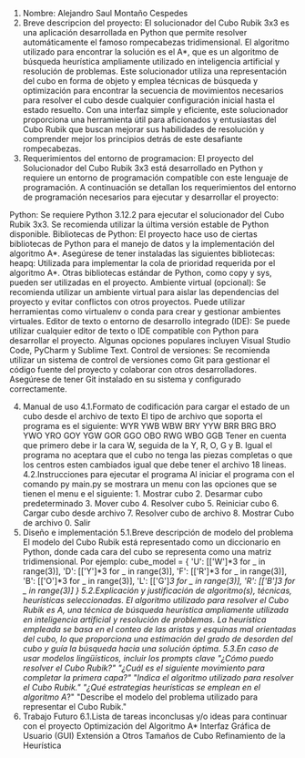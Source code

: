 1. Nombre: Alejandro Saul Montaño Cespedes
2. Breve descripcion del proyecto:
El solucionador del Cubo Rubik 3x3 es una aplicación desarrollada en Python que permite resolver automáticamente el famoso rompecabezas
tridimensional. El algoritmo utilizado para encontrar la solución es el A*, que es un algoritmo de búsqueda heurística ampliamente utilizado
en inteligencia artificial y resolución de problemas. Este solucionador utiliza una representación del cubo en forma de objeto y emplea técnicas
de búsqueda y optimización para encontrar la secuencia de movimientos necesarios para resolver el cubo desde cualquier configuración inicial
hasta el estado resuelto. Con una interfaz simple y eficiente, este solucionador proporciona una herramienta útil para aficionados y entusiastas
del Cubo Rubik que buscan mejorar sus habilidades de resolución y comprender mejor los principios detrás de este desafiante rompecabezas.
3. Requerimientos del entorno de programacion:
El proyecto del Solucionador del Cubo Rubik 3x3 está desarrollado en Python y requiere un entorno de programación compatible con este lenguaje de programación. A continuación se detallan los requerimientos del entorno de programación necesarios para ejecutar y desarrollar el proyecto:

Python: Se requiere Python 3.12.2 para ejecutar el solucionador del Cubo Rubik 3x3. Se recomienda utilizar la última versión estable de Python disponible.
Bibliotecas de Python: El proyecto hace uso de ciertas bibliotecas de Python para el manejo de datos y la implementación del algoritmo A*. Asegúrese de tener instaladas las siguientes bibliotecas:
heapq: Utilizada para implementar la cola de prioridad requerida por el algoritmo A*.
Otras bibliotecas estándar de Python, como copy y sys, pueden ser utilizadas en el proyecto.
Ambiente virtual (opcional): Se recomienda utilizar un ambiente virtual para aislar las dependencias del proyecto y evitar conflictos con otros proyectos. Puede utilizar herramientas como virtualenv o conda para crear y gestionar ambientes virtuales.
Editor de texto o entorno de desarrollo integrado (IDE): Se puede utilizar cualquier editor de texto o IDE compatible con Python para desarrollar el proyecto. Algunas opciones populares incluyen Visual Studio Code, PyCharm y Sublime Text.
Control de versiones: Se recomienda utilizar un sistema de control de versiones como Git para gestionar el código fuente del proyecto y colaborar con otros desarrolladores. Asegúrese de tener Git instalado en su sistema y configurado correctamente.

4. Manual de uso
   4.1.Formato de codificación para cargar el estado de un cubo desde el archivo de texto
   El tipo de archivo que soporta el programa es el siguiente:
    WYR
    YWB
    WBW
    BRY
    YYW
    BRR
    BRG
    BRO
    YWO
    YRO
    GOY
    YGW
    GOR
    GGO
    OBO
    RWG
    WBO
    GGB
  Tener en cuenta que primero debe ir la cara W, seguida de la Y, R, O, G y B. Igual el programa no aceptara que el cubo no tenga las piezas completas o que los centros esten cambiados
  igual que debe tener el archivo 18 lineas.
   4.2.Instrucciones para ejecutar el programa
     Al iniciar el programa con el comando py main.py se mostrara un menu con las opciones que se tienen el menu e el siguiente:
         1. Mostrar cubo
         2. Desarmar cubo predeterminado
         3. Mover cubo
         4. Resolver cubo
         5. Reiniciar cubo
         6. Cargar cubo desde archivo
         7. Resolver cubo de archivo
         8. Mostrar Cubo de archivo
         0. Salir
5. Diseño e implementación
  5.1.Breve descripción de modelo del problema
   El modelo del Cubo Rubik está representado como un diccionario en Python, donde cada cara del cubo se representa como una matriz tridimensional. Por ejemplo:
   cube_model = {
    'U': [['W']*3 for _ in range(3)],
    'D': [['Y']*3 for _ in range(3)],
    'F': [['R']*3 for _ in range(3)],
    'B': [['O']*3 for _ in range(3)],
    'L': [['G']*3 for _ in range(3)],
    'R': [['B']*3 for _ in range(3)]
     }
  5.2.Explicación y justificación de algoritmo(s), técnicas, heurísticas seleccionadas.
   El algoritmo utilizado para resolver el Cubo Rubik es A*, una técnica de búsqueda heurística ampliamente utilizada en inteligencia artificial y resolución de problemas. La heurística empleada se      basa en el conteo de las aristas y esquinas mal orientadas del cubo, lo que proporciona una estimación del grado de desorden del cubo y guía la búsqueda hacia una solución óptima.
  5.3.En caso de usar modelos lingüísticos, incluir los prompts clave
   "¿Cómo puedo resolver el Cubo Rubik?"
   "¿Cuál es el siguiente movimiento para completar la primera capa?"
   "Indica el algoritmo utilizado para resolver el Cubo Rubik."
   "¿Qué estrategias heurísticas se emplean en el algoritmo A*?"
   "Describe el modelo del problema utilizado para representar el Cubo Rubik."
6. Trabajo Futuro
    6.1.Lista de tareas inconclusas y/o ideas para continuar con el proyecto
      Optimización del Algoritmo A*
      Interfaz Gráfica de Usuario (GUI)
      Extensión a Otros Tamaños de Cubo
      Refinamiento de la Heurística















   
